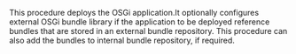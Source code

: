 This procedure deploys the OSGi application.It optionally configures external OSGi bundle library if the application to be deployed reference bundles that are stored in an external bundle repository. This procedure can also add the bundles to internal bundle repository, if required.